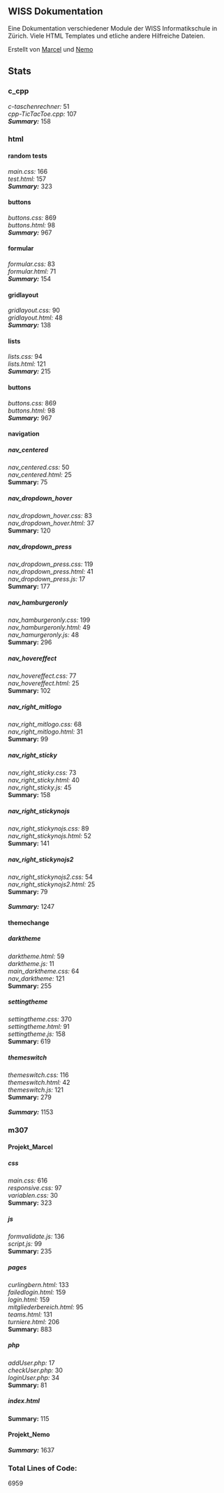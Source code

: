 ## WISS Dokumentation
Eine Dokumentation verschiedener Module der WISS Informatikschule in Zürich. Viele HTML Templates und etliche andere Hilfreiche Dateien.

Erstellt von [Marcel](https://github.com/thebauzz/ "thebauzz, Ersteller") und [Nemo](https://github.com/neeemoo/ "Neeemoo, Ersteller")

## Stats
### c_cpp
_c-taschenrechner:_ 51\
_cpp-TicTacToe.cpp:_ 107\
**_Summary:_** 158

### html
#### random tests
_main.css:_ 166\
_test.html:_ 157\
**_Summary:_** 323

#### buttons
_buttons.css:_ 869\
_buttons.html:_ 98\
**_Summary:_** 967

#### formular
_formular.css:_ 83\
_formular.html:_ 71\
**_Summary:_** 154

#### gridlayout
_gridlayout.css:_ 90\
_gridlayout.html:_ 48\
**_Summary:_** 138

#### lists
_lists.css:_ 94\
_lists.html:_ 121\
**_Summary:_** 215

#### buttons
_buttons.css:_ 869\
_buttons.html:_ 98\
**_Summary:_** 967

#### navigation
##### nav_centered
_nav_centered.css:_ 50\
_nav_centered.html:_ 25\
**Summary:** 75

##### nav_dropdown_hover
_nav_dropdown_hover.css:_ 83\
_nav_dropdown_hover.html:_ 37\
**Summary:** 120

##### nav_dropdown_press
_nav_dropdown_press.css:_ 119\
_nav_dropdown_press.html:_ 41\
_nav_dropdown_press.js:_ 17\
**Summary:** 177

##### nav_hamburgeronly
_nav_hamburgeronly.css:_ 199\
_nav_hamburgeronly.html:_ 49\
_nav_hamurgeronly.js:_ 48\
**Summary:** 296

##### nav_hovereffect
_nav_hovereffect.css:_ 77\
_nav_hovereffect.html:_ 25\
**Summary:** 102

##### nav_right_mitlogo
_nav_right_mitlogo.css:_ 68\
_nav_right_mitlogo.html:_ 31\
**Summary:** 99

##### nav_right_sticky
_nav_right_sticky.css:_ 73\
_nav_right_sticky.html:_ 40\
_nav_right_sticky.js:_ 45\
**Summary:** 158

##### nav_right_stickynojs
_nav_right_stickynojs.css:_ 89\
_nav_right_stickynojs.html:_ 52\
**Summary:** 141

##### nav_right_stickynojs2
_nav_right_stickynojs2.css:_ 54\
_nav_right_stickynojs2.html:_ 25\
**Summary:** 79\
\
**_Summary:_** 1247

#### themechange
##### darktheme
_darktheme.html:_ 59\
_darktheme.js:_ 11\
_main_darktheme.css:_ 64\
_nav_darktheme:_ 121\
**Summary:** 255

##### settingtheme
_settingtheme.css:_ 370\
_settingtheme.html:_ 91\
_settingtheme.js:_ 158\
**Summary:** 619

##### themeswitch
_themeswitch.css:_ 116\
_themeswitch.html:_ 42\
_themeswitch.js:_ 121\
**Summary:** 279\
\
**_Summary:_** 1153

### m307
#### Projekt_Marcel
##### css
_main.css:_ 616\
_responsive.css:_ 97\
_variablen.css:_ 30\
**Summary:** 323

##### js
_formvalidate.js:_ 136\
_script.js:_ 99\
**Summary:** 235

##### pages
_curlingbern.html:_ 133\
_failedlogin.html:_ 159\
_login.html:_ 159\
_mitgliederbereich.html:_ 95\
_teams.html:_ 131\
_turniere.html:_ 206\
**Summary:** 883

##### php
_addUser.php:_ 17\
_checkUser.php:_ 30\
_loginUser.php:_ 34\
**Summary:** 81

##### index.html
**Summary:** 115

#### Projekt_Nemo


**_Summary:_** 1637

### Total Lines of Code:
6959
